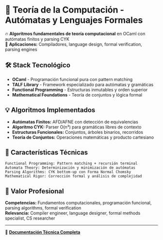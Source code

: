 # 🔮 Teoría de la Computación - Autómatas y Lenguajes Formales

🔥 **Algoritmos fundamentales de teoría computacional** en OCaml con autómatas finitos y parsing CYK  
🎯 **Aplicaciones:** Compiladores, language design, formal verification, parsing engines

## 🛠️ Stack Tecnológico
- **OCaml** - Programación funcional pura con pattern matching
- **TALF Library** - Framework especializado para autómatas y gramáticas
- **Functional Programming** - Estructuras inmutables y orden superior
- **Mathematical Foundations** - Teoría de conjuntos y lógica formal

## 💡 Algoritmos Implementados
- **Autómatas Finitos:** AFD/AFNE con detección de equivalencias
- **Algoritmo CYK:** Parser O(n³) para gramáticas libres de contexto
- **Estructuras Funcionales:** Conjuntos, árboles binarios, recorridos
- **Teoría de Conjuntos:** Operaciones matemáticas y producto cartesiano

## 🔧 Características Técnicas
```
Functional Programming: Pattern matching + recursión terminal
Automata Theory: Determinización y minimización de autómatas
Parsing Algorithms: CYK bottom-up con Forma Normal Chomsky
Mathematical Rigor: Corrección formal y análisis de complejidad
```

## 🎯 Valor Profesional
**Competencias:** Fundamentos computacionales, programación funcional, parsing algorithms, formal verification  
**Relevancia:** Compiler engineer, language designer, formal methods specialist, CS researcher

---
📘 **[Documentación Técnica Completa](README_TECNICO.md)**
